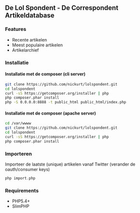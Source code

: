 ## De Lol Spondent - De Correspondent Artikeldatabase

### Features

* Recente artikelen
* Meest populaire artikelen
* Artikelarchief

### Installatie
#### Installatie met de composer (cli server)
```sh
git clone https://github.com/nickurt/lolspondent.git
cd lolspondent
curl -sS https://getcomposer.org/installer | php
php composer.phar install
php -S 0.0.0.0:8888 -t public_html public_html/index.php
```
#### Installatie met de composer (apache server)
```sh
cd /var/wwww
git clone https://github.com/nickurt/lolspondent.git
cd lolspondent
curl -sS https://getcomposer.org/installer | php
php composer.phar install
```
### Importeren
Importeer de laatste (unique) artikelen vanaf Twitter (verander de oauth/consumer keys)
```php
php import.php
```
### Requirements

* PHP5.4+
* SlimPHP